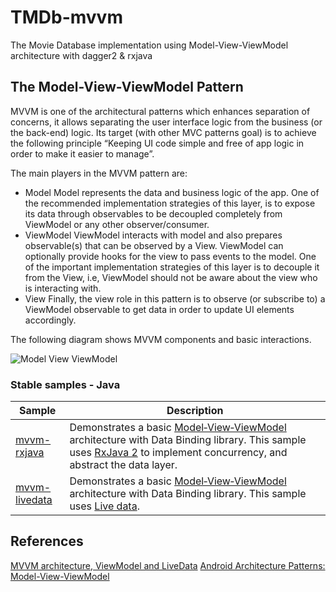 # TMDb-mvvm
The Movie Database implementation using Model-View-ViewModel architecture with dagger2 &amp; rxjava

## The Model-View-ViewModel Pattern
MVVM is one of the architectural patterns which enhances separation of concerns, it allows separating the user interface logic from the business (or the back-end) logic. Its target (with other MVC patterns goal) is to achieve the following principle “Keeping UI code simple and free of app logic in order to make it easier to manage”.

The main players in the MVVM pattern are:

* Model
Model represents the data and business logic of the app. One of the recommended implementation strategies of this layer, is to expose its data through observables to be decoupled completely from ViewModel or any other observer/consumer.
* ViewModel
ViewModel interacts with model and also prepares observable(s) that can be observed by a View. ViewModel can optionally provide hooks for the view to pass events to the model. 
One of the important implementation strategies of this layer is to decouple it from the View, i.e, ViewModel should not be aware about the view who is interacting with.
* View
Finally, the view role in this pattern is to observe (or subscribe to) a ViewModel observable to get data in order to update UI elements accordingly.

The following diagram shows MVVM components and basic interactions.

<img src="https://cdn-images-1.medium.com/max/900/1*BpxMFh7DdX0_hqX6ABkDgw.png" alt="Model View ViewModel"/>

### Stable samples - Java
| Sample | Description |
| ------------- | ------------- |
| [mvvm-rxjava](https://github.com/Shrikant-B/Tmdb-mvvm/tree/mvvm-rxjava) | Demonstrates a basic [Model‑View‑ViewModel](https://en.wikipedia.org/wiki/Model%E2%80%93view%E2%80%93viewmodel) architecture with Data Binding library. This sample uses [RxJava 2](https://github.com/ReactiveX/RxJava) to implement concurrency, and abstract the data layer. |
| [mvvm-livedata](https://github.com/Shrikant-B/Tmdb-mvvm/tree/mvvm-livedata) | Demonstrates a basic [Model‑View‑ViewModel](https://en.wikipedia.org/wiki/Model%E2%80%93view%E2%80%93viewmodel) architecture with Data Binding library. This sample uses [Live data](https://developer.android.com/topic/libraries/architecture/livedata). |

## References
[MVVM architecture, ViewModel and LiveData](https://proandroiddev.com/mvvm-architecture-viewmodel-and-livedata-part-1-604f50cda1)
[Android Architecture Patterns: Model-View-ViewModel](https://medium.com/upday-devs/android-architecture-patterns-part-3-model-view-viewmodel-e7eeee76b73b)